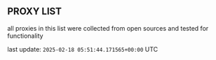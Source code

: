 ## PROXY LIST

all proxies in this list were collected from open sources and tested for functionality

last update: `2025-02-18 05:51:44.171565+00:00` UTC